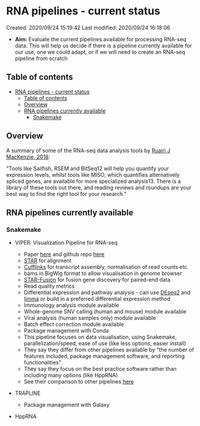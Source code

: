 # RNA pipelines - current status

Created: 2020/09/24 15:19:42
Last modified: 2020/09/24 16:18:06

- **Aim:** Evaluate the current pipelines available for processing RNA-seq data. This will help us decide if there is a pipeline currently available for our use, one we could adapt, or if we will need to create an RNA-seq pipeline from scratch

## Table of contents

- [RNA pipelines - current status](#rna-pipelines---current-status)
  - [Table of contents](#table-of-contents)
  - [Overview](#overview)
  - [RNA pipelines currently available](#rna-pipelines-currently-available)
    - [Snakemake](#snakemake)

## Overview


A summary of some of the RNA-seq data analysis tools by [Ruairi J MacKenzie, 2018](https://www.technologynetworks.com/genomics/articles/rna-seq-basics-applications-and-protocol-299461):

"Tools like Sailfish, RSEM and BitSeq12 will help you quantify your expression levels, whilst tools like MISO, which quantifies alternatively spliced genes, are available for more specialized analysis13. There is a library of these tools out there, and reading reviews and roundups are your best way to find the right tool for your research."

## RNA pipelines currently available

### Snakemake

- VIPER: Visualization Pipeline for RNA-seq
  - Paper [here](https://bmcbioinformatics.biomedcentral.com/articles/10.1186/s12859-018-2139-9) and github repo [here](https://github.com/hanfeisun/viper-rnaseq)
  - [STAR](https://github.com/alexdobin/STAR) for alignment
  - [Cufflinks](https://github.com/cole-trapnell-lab/cufflinks) for transcript assembly, normalisation of read counts etc.
  - bams in BigWig format to allow visualisation in genome browser
  - [STAR-Fusion](https://github.com/STAR-Fusion/STAR-Fusion/wiki) for fusion gene discovery for paired-end data
  - Read quality metrics
  - Differential expression and pathway analysis - can use [DEseq2](https://bioconductor.org/packages/release/bioc/html/DESeq2.html) and [limma](https://bioconductor.org/packages/release/bioc/html/limma.html) or build in a preferred differential expression method
  - Immunology analysis module available
  - Whole-genome SNV calling (human and mouse) module available
  - Viral analysis (human samples only) module available
  - Batch effect correction module available
  - Package management with Conda
  - This pipeline focuses on data visualisation, using Snakemake, parallelization/speed, ease of use (like less options, easier install)
  - They say they differ from other pipelines available by "the number of features included, package management software, and reporting functionalities"
  - They say they focus on the best practice software rather than including many options (like HppRNA)
  - See their comparison to other pipelines [here](https://bmcbioinformatics.biomedcentral.com/articles/10.1186/s12859-018-2139-9/tables/1)

- TRAPLINE
  - Package management with Galaxy

- HppRNA
